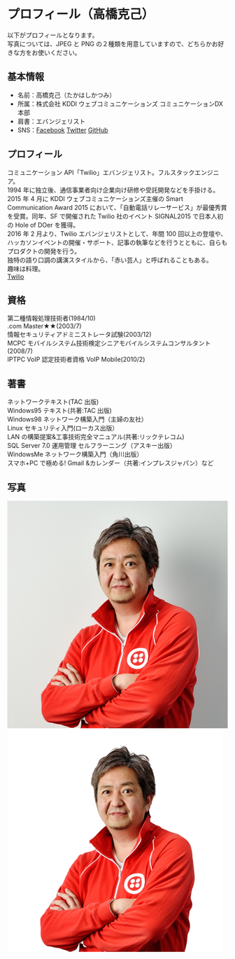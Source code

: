 # プロフィール（高橋克己）

以下がプロフィールとなります。  
写真については、JPEG と PNG の２種類を用意していますので、どちらかお好きな方をお使いください。

## 基本情報

- 名前：高橋克己（たかはしかつみ）
- 所属：株式会社 KDDI ウェブコミュニケーションズ コミュニケーションDX本部
- 肩書：エバンジェリスト
- SNS：[Facebook](https://facebook.com/katsumi.takahashi) [Twitter](https://twitter.com/_katsumi) [GitHub](https://github.com/mobilebiz)

## プロフィール

コミュニケーション API「Twilio」エバンジェリスト。フルスタックエンジニア。  
1994 年に独立後、通信事業者向け企業向け研修や受託開発などを手掛ける。  
2015 年 4 月に KDDI ウェブコミュニケーションズ主催の Smart Communication Award 2015 において、「自動電話リレーサービス」が最優秀賞を受賞。同年、SF で開催された Twilio 社のイベント SIGNAL2015 で日本人初の Hole of DOer を獲得。  
2016 年 2 月より、Twilio エバンジェリストとして、年間 100 回以上の登壇や、ハッカソンイベントの開催・サポート、記事の執筆などを行うとともに、自らもプロダクトの開発を行う。  
独特の語り口調の講演スタイルから、「赤い芸人」と呼ばれることもある。  
趣味は料理。  
[Twilio](https://cloudapi.kddi-web.com/)

## 資格

第二種情報処理技術者(1984/10)  
.com Master★★(2003/7)  
情報セキュリティアドミニストレータ試験(2003/12)  
MCPC モバイルシステム技術検定シニアモバイルシステムコンサルタント(2008/7)  
IPTPC VoIP 認定技術者資格 VoIP Mobile(2010/2)

## 著書

ネットワークテキスト(TAC 出版)  
Windows95 テキスト(共著:TAC 出版)  
Windows98 ネットワーク構築入門（主婦の友社）  
Linux セキュリティ入門(ローカス出版）  
LAN の構築提案&工事技術完全マニュアル(共著:リックテレコム)  
SQL Server 7.0 運用管理 セルフラーニング（アスキー出版）  
WindowsMe ネットワーク構築入門（角川出版）  
スマホ+PC で極める! Gmail &カレンダー（共著:インプレスジャパン）など

## 写真

![JPEG](images/RedJacket.jpg)
![PNG](images/RedJacket.png)
